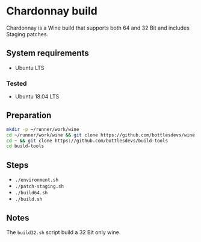# Chardonnay build
Chardonnay is a Wine build that supports both 64 and 32 Bit and includes Staging patches.

## System requirements
- Ubuntu LTS

### Tested
- Ubuntu 18.04 LTS

## Preparation
```bash
mkdir -p ~/runner/work/wine
cd ~/runner/work/wine && git clone https://github.com/bottlesdevs/wine
cd ~ && git clone https://github.com/bottlesdevs/build-tools
cd build-tools
```

## Steps
- `./environment.sh`
- `./patch-staging.sh`
- `./build64.sh`
- `./build.sh`

## Notes
The `build32.sh` script build a 32 Bit only wine.

